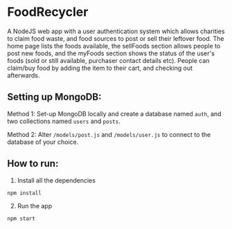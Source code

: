 # FoodRecycler

A NodeJS web app with a user authentication system which allows charities to claim food waste, and food sources to post or sell their leftover food. The home page lists the foods available, the sellFoods section allows people to post new foods, and the myFoods section shows the status of the user's foods (sold or still available, purchaser contact details etc). People can claim/buy food by adding the item to their cart, and checking out afterwards.

## Setting up MongoDB:

Method 1: Set-up MongoDB locally and create a database named `auth`, and two
collections named `users` and `posts`.

Method 2: Alter `/models/post.js` and `/models/user.js` to connect to the database of your choice.

## How to run:
1. Install all the dependencies

`npm install`

2. Run the app

`npm start`

